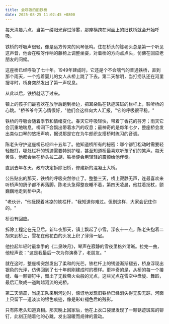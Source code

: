 ```yaml
---
title: 会呼吸的旧铁桥
date: 2025-08-25 11:02:45 +0800
---
```


每天清晨六点，当第一缕阳光穿过薄雾，那座横跨在河面上的旧铁桥就会开始呼吸。

铁桥的呼吸声很轻，像是远方传来的风琴低鸣。住在桥头的陈老头总是第一个听见这声音，他会在吱呀作响的藤椅上调整坐姿，对着桥的方向点点头，仿佛在回应老朋友的问候。

这座桥已经呼吸了七十年。1949年建成时，它还是个不会喘气的普通铁桥，直到那个雨天，一个抱着婴儿的女人从桥上跳了下去。第二天黎明，当打捞队还在河里搜寻时，桥身突然发出了第一声叹息。

从此以后，铁桥就活了过来。

镇上的孩子们最喜欢在放学后跑到桥边，把耳朵贴在锈迹斑斑的栏杆上，聆听桥的心跳。"桥爷爷今天心情很好，"他们会这样向大人汇报，"它的呼吸很平稳。"

铁桥的呼吸会随着季节和情绪变化。春天它呼吸轻快，带着丁香花的芬芳；雨天它会沉重地喘息，桥洞下会飘出带着水汽的叹息；最神奇的是每年七夕，整座桥会发出类似口琴的悠扬声响，据说那是它在为牛郎织女搭桥时练习的音调。

陈老头守护这座桥已经四十五年了。他知道桥所有的秘密：哪个铆钉松动时需要轻轻敲打，哪处栏杆的锈迹需要特别护理，甚至知道桥最喜欢听孩子们的笑声。每天黄昏，他都会坐在桥头拉二胡，铁桥便会用轻轻的震颤给他伴奏。

直到去年冬天，政府决定拆除旧桥，修建新的混凝土大桥。

公告贴出的那天，铁桥的呼吸突然停止了。整整三天，桥上寂静无声，连最喜欢来听桥声的鸽子都不再落脚。陈老头急得整夜睡不着，第四天凌晨，他拄着拐杖，颤巍巍地走到桥中央。

"老伙计，"他抚摸着冰凉的铁栏杆，"我知道你难过。但别这样，大家会记住你的。"

桥没有回应。

拆除工程定在元旦后。新年夜那天，镇上飘起了小雪。深夜十一点，陈老头抱着二胡来到桥上，雪花在他花白的头发上积了薄薄一层。

他拉起年轻时最拿手的《二泉映月》，琴声在寂静的雪夜里格外清晰。拉完一曲，他轻声说："这是我最后一次为你演奏了，老朋友。"

就在这时，整座桥突然发出了柔和的光芒。铁栏杆上的锈迹渐渐褪去，桥身浮现出银色的光泽，仿佛回到了七十年前刚建成时的模样。更神奇的是，从桥的每一个接缝、每一颗铆钉中，飘出了无数萤火虫般的光点，这些光点在雪空中盘旋、舞蹈，最后汇聚成一道跨越河流的光桥。

第二天清晨，当施工队来到河边时，惊讶地发现旧铁桥已经消失得无影无踪，河面上只留下一道淡淡的银色痕迹，像是彩虹褪色后的残影。

只有陈老头知道真相。那天晚上回家后，他在上衣口袋里发现了一颗锈迹斑斑的铆钉，此刻正随着他的心跳，发出温暖而规律的震动。
